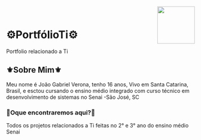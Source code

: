 <img align="right" width="100px" style="margin-top:-20px" src="https://i.imgur.com/8yDEYRy.gif">

# ⚙️PortfólioTi⚙️
Portfolio relacionado a Ti


## ⚜️Sobre Mim⚜️


Meu nome é João Gabriel Verona, tenho 16 anos, Vivo em Santa Catarina, Brasil, e esctou cursando o ensino médio integrado com curso técnico em desenvolvimento de sistemas no Senai -São José, SC

### 📝Oque encontraremos aqui?📝
Todos os projetos relacionados a Ti feitas no 2° e 3° ano do ensino médio Senai
